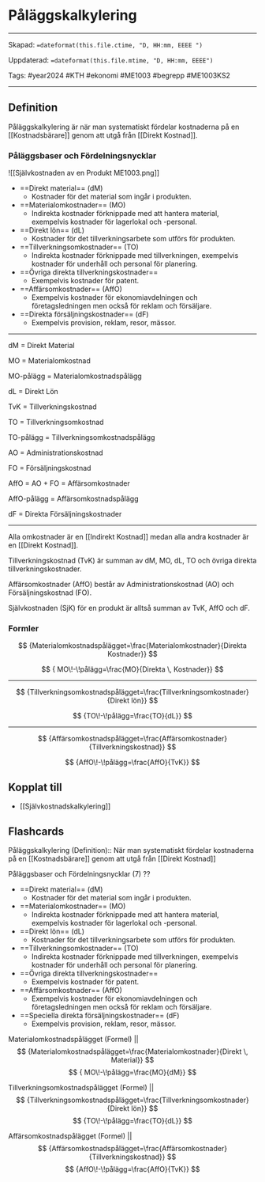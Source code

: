 # Påläggskalkylering

---
Skapad: `=dateformat(this.file.ctime, "D, HH:mm, EEEE ")`

Uppdaterad: `=dateformat(this.file.mtime, "D, HH:mm, EEEE")`

Tags: #year2024 #KTH #ekonomi #ME1003 #begrepp #ME1003KS2

---

## Definition

Påläggskalkylering är när man systematiskt fördelar kostnaderna på en [[Kostnadsbärare]] genom att utgå från [[Direkt Kostnad]].

### Påläggsbaser och Fördelningsnycklar

![[Självkostnaden av en Produkt ME1003.png]]

- ==Direkt material== (dM)
	- Kostnader för det material som ingår i produkten.
- ==Materialomkostnader== (MO)
	- Indirekta kostnader förknippade med att hantera material, exempelvis kostnader för lagerlokal och -personal.
- ==Direkt lön== (dL)
	- Kostnader för det tillverkningsarbete som utförs för produkten.
- ==Tillverkningsomkostnader== (TO)
	- Indirekta kostnader förknippade med tillverkningen, exempelvis kostnader för underhåll och personal för planering.
- ==Övriga direkta tillverkningskostnader==
	- Exempelvis kostnader för patent.
- ==Affärsomkostnader== (AffO)
	- Exempelvis kostnader för ekonomiavdelningen och företagsledningen men också för reklam och försäljare.
- ==Direkta försäljningskostnader== (dF)
	- Exempelvis provision, reklam, resor, mässor.

---

dM = Direkt Material

MO = Materialomkostnad

MO-pålägg = Materialomkostnadspålägg

dL = Direkt Lön

TvK = Tillverkningskostnad

TO = Tillverkningsomkostnad

TO-pålägg = Tillverkningsomkostnadspålägg

AO = Administrationskostnad

FO = Försäljningskostnad

AffO = AO + FO = Affärsomkostnader

AffO-pålägg = Affärsomkostnadspålägg

dF = Direkta Försäljningskostnader

---

Alla omkostnader är en [[Indirekt Kostnad]] medan alla andra kostnader är en [[Direkt Kostnad]].

Tillverkningskostnad (TvK) är summan av dM, MO, dL, TO och övriga direkta tillverkningskostnader.

Affärsomkostnader (AffO) består av Administrationskostnad (AO) och Försäljningskostnad (FO).

Självkostnaden (SjK) för en produkt är alltså summan av TvK, AffO och dF.

### Formler

$$
{Materialomkostnadspålägget=\frac{Materialomkostnader}{Direkta Kostnader}}
$$

$$
{ MO\!-\!pålägg=\frac{MO}{Direkta \, Kostnader}}
$$

---

$$
{Tillverkningsomkostnadspålägget=\frac{Tillverkningsomkostnader}{Direkt lön}}
$$

$$
{TO\!-\!pålägg=\frac{TO}{dL}}
$$

---

$$
{Affärsomkostnadspålägget=\frac{Affärsomkostnader}{Tillverkningskostnad}}
$$

$$
{AffO\!-\!pålägg=\frac{AffO}{TvK}}
$$

## Kopplat till

- [[Självkostnadskalkylering]]

## Flashcards

Påläggskalkylering (Definition):: När man systematiskt fördelar kostnaderna på en [[Kostnadsbärare]] genom att utgå från [[Direkt Kostnad]]
<!--SR:!2024-02-25,2,188-->

Påläggsbaser och Fördelningsnycklar (7)
??
- ==Direkt material== (dM)
	- Kostnader för det material som ingår i produkten.
- ==Materialomkostnader== (MO)
	- Indirekta kostnader förknippade med att hantera material, exempelvis kostnader för lagerlokal och -personal.
- ==Direkt lön== (dL)
	- Kostnader för det tillverkningsarbete som utförs för produkten.
- ==Tillverkningsomkostnader== (TO)
	- Indirekta kostnader förknippade med tillverkningen, exempelvis kostnader för underhåll och personal för planering.
- ==Övriga direkta tillverkningskostnader==
	- Exempelvis kostnader för patent.
- ==Affärsomkostnader== (AffO)
	- Exempelvis kostnader för ekonomiavdelningen och företagsledningen men också för reklam och försäljare.
- ==Speciella direkta försäljningskostnader== (dF)
	- Exempelvis provision, reklam, resor, mässor.
<!--SR:!2024-03-02,9,250!2024-03-04,14,290-->

Materialomkostnadspålägget (Formel)
||
$$
{Materialomkostnadspålägget=\frac{Materialomkostnader}{Direkt \, Material}}
$$
$$
{ MO\!-\!pålägg=\frac{MO}{dM}}
$$
<!--SR:!2024-03-13,19,270-->

Tillverkningsomkostnadspålägget (Formel)
||
$$
{Tillverkningsomkostnadspålägget=\frac{Tillverkningsomkostnader}{Direkt lön}}
$$
$$
{TO\!-\!pålägg=\frac{TO}{dL}}
$$
<!--SR:!2024-02-25,6,250-->

Affärsomkostnadspålägget (Formel)
||
$$
{Affärsomkostnadspålägget=\frac{Affärsomkostnader}{Tillverkningskostnad}}
$$
$$
{AffO\!-\!pålägg=\frac{AffO}{TvK}}
$$
<!--SR:!2024-03-17,23,270-->
